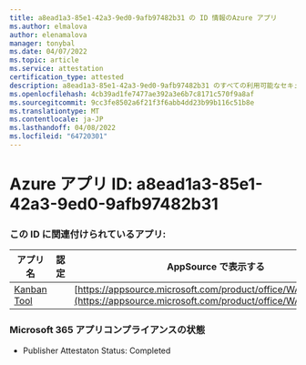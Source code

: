 ```yaml
---
title: a8ead1a3-85e1-42a3-9ed0-9afb97482b31 の ID 情報のAzure アプリ
ms.author: elmalova
author: elenamalova
manager: tonybal
ms.date: 04/07/2022
ms.topic: article
ms.service: attestation
certification_type: attested
description: a8ead1a3-85e1-42a3-9ed0-9afb97482b31 のすべての利用可能なセキュリティとコンプライアンス情報。
ms.openlocfilehash: 4cb39ad1fe7477ae392a3e6b7c8171c570f9a8af
ms.sourcegitcommit: 9cc3fe8502a6f21f3f6abb4dd23b99b116c51b8e
ms.translationtype: MT
ms.contentlocale: ja-JP
ms.lasthandoff: 04/08/2022
ms.locfileid: "64720301"
---
```

# <a name="azure-app-id-a8ead1a3-85e1-42a3-9ed0-9afb97482b31"></a>Azure アプリ ID: a8ead1a3-85e1-42a3-9ed0-9afb97482b31


### <a name="apps-associated-with-this-id"></a>この ID に関連付けられているアプリ:
| **アプリ名** | **認定** | **AppSource で表示する** |
|--------------|---------------|-----------------------|
| [Kanban Tool](../forward/WA200002121.md) |  | [https://appsource.microsoft.com/product/office/WA200002121](https://appsource.microsoft.com/product/office/WA200002121) |

### <a name="microsoft-365-app-compliance-status"></a>Microsoft 365 アプリコンプライアンスの状態
- Publisher Attestaton Status: Completed
